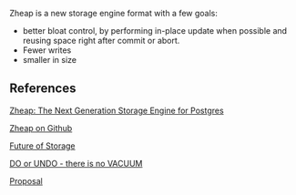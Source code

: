 Zheap is a new storage engine format with a few goals:
- better bloat control, by performing in-place update when possible and reusing space right after commit or abort.
- Fewer writes
- smaller in size

## References
[Zheap: The Next Generation Storage Engine for Postgres](https://www.percona.com/live/19/sites/default/files/slides/Zheap-%20The%20Next%20Generation%20Storage%20Engine%20for%20Postgres.pdf)

[Zheap on Github](https://github.com/EnterpriseDB/zheap)

[Future of Storage](https://wiki.postgresql.org/wiki/Future_of_storage)

[DO or UNDO - there is no VACUUM](http://rhaas.blogspot.com/2018/01/do-or-undo-there-is-no-vacuum.html)

[Proposal](https://www.postgresql.org/message-id/flat/CAA4eK1%2BYtM5vxzSM2NZm%2BpC37MCwyvtkmJrO_yRBQeZDp9Wa2w%40mail.gmail.com)

